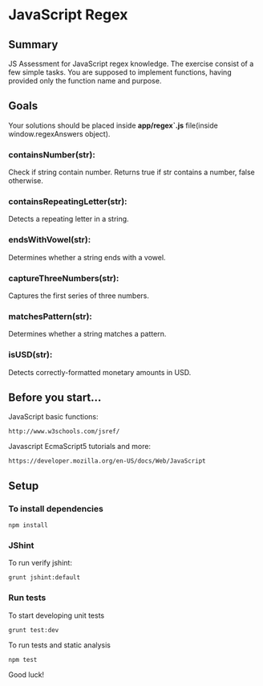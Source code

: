# JavaScript Regex

## Summary

JS Assessment for JavaScript regex knowledge. The exercise consist of a few simple tasks. You are supposed to implement functions, having provided 
only the function name and purpose.

## Goals

Your solutions should be placed inside **app/regex`.js** file(inside window.regexAnswers object).

### containsNumber(str):

Check if string contain number. Returns true if str contains a number, false otherwise.

### containsRepeatingLetter(str):

Detects a repeating letter in a string.

### endsWithVowel(str):

Determines whether a string ends with a vowel.

### captureThreeNumbers(str):

Captures the first series of three numbers.

### matchesPattern(str):

Determines whether a string matches a pattern.

### isUSD(str):

Detects correctly-formatted monetary amounts in USD.


## Before you start...

JavaScript basic functions:

    http://www.w3schools.com/jsref/
    
Javascript EcmaScript5 tutorials and more:

    https://developer.mozilla.org/en-US/docs/Web/JavaScript

## Setup

### To install dependencies

    npm install

### JShint

To run verify jshint:

    grunt jshint:default

### Run tests

To start developing unit tests

    grunt test:dev
 
To run tests and static analysis

    npm test

Good luck!
 
